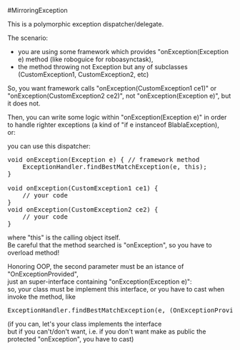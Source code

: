 #MirroringException

This is a polymorphic exception dispatcher/delegate.  

The scenario:  
* you are using some framework which provides "onException(Exception e) method (like roboguice for roboasynctask),  
* the method throwing not Exception but any of subclasses (CustomException1, CustomException2, etc)  
  
So, you want framework calls "onException(CustomException1 ce1)" or "onException(CustomException2 ce2)", not "onException(Exception e)", but it does not.  
  
Then, you can write some logic within "onException(Exception e)" in order to handle righter exceptions (a kind of "if e instanceof BlablaException),   
or:
  
you can use this dispatcher:  

<pre>
void onException(Exception e) { // framework method
	ExceptionHandler.findBestMatchException(e, this);
}

void onException(CustomException1 ce1) {
	// your code
}
void onException(CustomException2 ce2) {
	// your code
}
</pre>

where "this" is the calling object itself.  
Be careful that the method searched is "onException", so you have to overload method!
    
Honoring OOP, the second parameter must be an istance of "OnExceptionProvided",   
just an super-interface containing "onException(Exception e)":  
so, your class must be implement this interface, or you have to cast when invoke the method, like 
<pre>
ExceptionHandler.findBestMatchException(e, (OnExceptionProvided)this);
</pre>
(if you can, let's your class implements the interface   
but if you can't/don't want, i.e. if you don't want make as public the protected "onException", you have to cast)  

